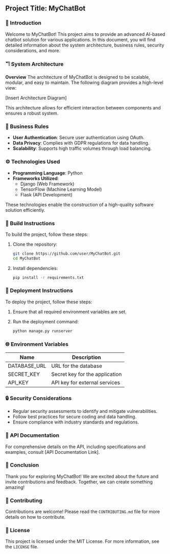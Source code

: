 ## Project Title: MyChatBot

### 🚀 Introduction
Welcome to MyChatBot! This project aims to provide an advanced AI-based chatbot solution for various applications. In this document, you will find detailed information about the system architecture, business rules, security considerations, and more.

### ⛠️ System Architecture
**Overview**
The architecture of MyChatBot is designed to be scalable, modular, and easy to maintain. The following diagram provides a high-level view:

[Insert Architecture Diagram]

This architecture allows for efficient interaction between components and ensures a robust system.

### 🚀 Business Rules
- **User Authentication**: Secure user authentication using OAuth.
- **Data Privacy**: Complies with GDPR regulations for data handling.
- **Scalability**: Supports high traffic volumes through load balancing.

### ⚙️ Technologies Used
- **Programming Language**: Python
- **Frameworks Utilized**:
  - Django (Web Framework)
  - TensorFlow (Machine Learning Model)
  - Flask (API Development)

These technologies enable the construction of a high-quality software solution efficiently.

### 🔨 Build Instructions
To build the project, follow these steps:

1. Clone the repository:

   ```bash
   git clone https://github.com/user/MyChatBot.git
   cd MyChatBot
   ```

2. Install dependencies:

   ```bash
   pip install -r requirements.txt
   ```

### 🚀 Deployment Instructions
To deploy the project, follow these steps:

1. Ensure that all required environment variables are set.
2. Run the deployment command:

   ```bash
   python manage.py runserver
   ```

### 🌐 Environment Variables
| Name              | Description                  |
|-------------------|------------------------------|
| DATABASE_URL      | URL for the database         |
| SECRET_KEY        | Secret key for the application |
| API_KEY           | API key for external services |

### 🔒 Security Considerations
- Regular security assessments to identify and mitigate vulnerabilities.
- Follow best practices for secure coding and data handling.
- Ensure compliance with industry standards and regulations.

### 📼 API Documentation
For comprehensive details on the API, including specifications and examples, consult [API Documentation Link].

### 🎉 Conclusion
Thank you for exploring MyChatBot! We are excited about the future and invite contributions and feedback. Together, we can create something amazing!

### 🤝 Contributing
Contributions are welcome! Please read the `CONTRIBUTING.md` file for more details on how to contribute.

### 📜 License
This project is licensed under the MIT License. For more information, see the `LICENSE` file.
